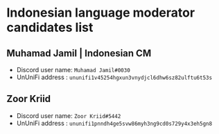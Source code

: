 # Indonesian language moderator candidates list


## Muhamad Jamil | Indonesian CM

- Discord user name: `Muhamad Jamil#0030`
- UnUniFi address : `ununifi1v45254hgxun3vnydjcl6dhw6sz82ulftu6t53s`


## Zoor Kriid

- Discord user name: `Zoor Kriid#5442`
- UnUniFi address : `ununifi1pnndh4ge5svw86myh3ng9cd0s729y4x3eh5gn8`

